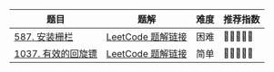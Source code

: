 | 题目                                                         | 题解                                                         | 难度 | 推荐指数 |
| ------------------------------------------------------------ | ------------------------------------------------------------ | ---- | -------- |
| [587. 安装栅栏](https://leetcode-cn.com/problems/erect-the-fence/) | [LeetCode 题解链接](https://leetcode-cn.com/problems/erect-the-fence/solution/by-ac_oier-4xuu/) | 困难 | 🤩🤩🤩🤩🤩    |
| [1037. 有效的回旋镖](https://leetcode.cn/problems/valid-boomerang/) | [LeetCode 题解链接](https://leetcode.cn/problems/valid-boomerang/solution/by-ac_oier-eory/) | 简单 | 🤩🤩🤩🤩🤩    |

